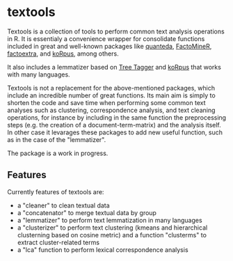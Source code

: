 # textools

Textools is a collection of tools to perform common text analysis operations in R. It is essentialy a convenience wrapper for consolidate functions included in great and well-known packages like [quanteda](https://quanteda.io/), [FactoMineR](http://factominer.free.fr/), [factoextra](https://github.com/kassambara/factoextra), and [koRpus](https://cran.r-project.org/web/packages/koRpus/vignettes/koRpus_vignette.html), among others. 

It also includes a lemmatizer based on [Tree Tagger](https://www.cis.uni-muenchen.de/~schmid/tools/TreeTagger/) and [koRpus](https://cran.r-project.org/web/packages/koRpus/vignettes/koRpus_vignette.html) that works with many languages.

Textools is not a replacement for the above-mentioned packages, which include an incredible number of great functions. Its main aim is simply to shorten the code and save time when performing some common text analyses such as clustering, correspondence analysis, and text cleaning operations, for instance by including in the same function the preprocessing steps (e.g. the creation of a document-term-matrix) and the analysis itself. In other case it levarages these packages to add new useful function, such as in the case of the "lemmatizer".

The package is a work in progress.

## Features

Currently features of textools are:
* a "cleaner" to clean textual data
* a "concatenator" to merge textual data by group
* a "lemmatizer" to perform text lemmatization in many languages
* a "clusterizer" to perform text clustering (kmeans and hierarchical clusterning based on cosine metric) and a function "clusterms" to extract cluster-related terms 
* a "lca" function to perform lexical correspondence analysis

